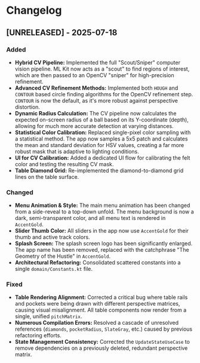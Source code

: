 # Changelog

## [UNRELEASED] - 2025-07-18

### Added
- **Hybrid CV Pipeline:** Implemented the full "Scout/Sniper" computer vision pipeline. ML Kit now acts as a "scout" to find regions of interest, which are then passed to an OpenCV "sniper" for high-precision refinement.
- **Advanced CV Refinement Methods:** Implemented both `HOUGH` and `CONTOUR` based circle finding algorithms for the OpenCV refinement step. `CONTOUR` is now the default, as it's more robust against perspective distortion.
- **Dynamic Radius Calculation:** The CV pipeline now calculates the expected on-screen radius of a ball based on its Y-coordinate (depth), allowing for much more accurate detection at varying distances.
- **Statistical Color Calibration:** Replaced single-pixel color sampling with a statistical method. The app now samples a 5x5 patch and calculates the mean and standard deviation for HSV values, creating a far more robust mask that is adaptive to lighting conditions.
- **UI for CV Calibration:** Added a dedicated UI flow for calibrating the felt color and testing the resulting CV mask.
- **Table Diamond Grid:** Re-implemented the diamond-to-diamond grid lines on the table surface.

### Changed
- **Menu Animation & Style:** The main menu animation has been changed from a side-reveal to a top-down unfold. The menu background is now a dark, semi-transparent color, and all menu text is rendered in `AccentGold`.
- **Slider Thumb Color:** All sliders in the app now use `AccentGold` for their thumb and active track colors.
- **Splash Screen:** The splash screen logo has been significantly enlarged. The app name has been removed, replaced with the catchphrase "The Geometry of the Hustle" in `AccentGold`.
- **Architectural Refactoring:** Consolidated scattered constants into a single `domain/Constants.kt` file.

### Fixed
- **Table Rendering Alignment:** Corrected a critical bug where table rails and pockets were being drawn with different perspective matrices, causing visual misalignment. All table components now render from a single, unified `pitchMatrix`.
- **Numerous Compilation Errors:** Resolved a cascade of unresolved references (`diamonds`, `pocketRadius`, `SlateGray`, etc.) caused by previous refactoring efforts.
- **State Management Consistency:** Corrected the `UpdateStateUseCase` to remove dependencies on a previously deleted, redundant perspective matrix.
